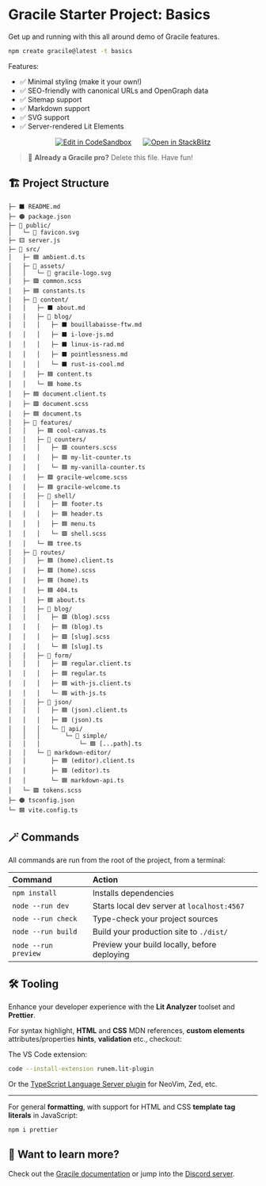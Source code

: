 # Gracile Starter Project: Basics

Get up and running with this all around demo of Gracile features.

```sh
npm create gracile@latest -t basics
```

Features:

- ✅ Minimal styling (make it your own!)
- ✅ SEO-friendly with canonical URLs and OpenGraph data
- ✅ Sitemap support
- ✅ Markdown support
- ✅ SVG support
- ✅ Server-rendered Lit Elements

<div align="center">

[![Edit in CodeSandbox](https://codesandbox.io/static/img/play-codesandbox.svg)](https://codesandbox.io/s/github/gracile-web/starter-projects/tree/main/templates/basics?embed=1)
&nbsp;&nbsp;&nbsp;&nbsp;
[![Open in StackBlitz](https://developer.stackblitz.com/img/open_in_stackblitz.svg)](https://stackblitz.com/github/gracile-web/starter-projects/tree/main/templates/basics)

</div>

<div class="git-only">

> 🧚 **Already a Gracile pro?** Delete this file. Have fun!

</div>

## 🏗️ Project Structure

```text
├─ ⬛️ README.md
├─ 🟠 package.json
├─ 📂 public/
│   └─ 🔶 favicon.svg
├─ 🟨 server.js
├─ 📂 src/
│   ├─ 🟦 ambient.d.ts
│   ├─ 📂 assets/
│   │   └─ 🔶 gracile-logo.svg
│   ├─ 🟪 common.scss
│   ├─ 🟦 constants.ts
│   ├─ 📂 content/
│   │   ├─ ⬛️ about.md
│   │   ├─ 📂 blog/
│   │   │   ├─ ⬛️ bouillabaisse-ftw.md
│   │   │   ├─ ⬛️ i-love-js.md
│   │   │   ├─ ⬛️ linux-is-rad.md
│   │   │   ├─ ⬛️ pointlessness.md
│   │   │   └─ ⬛️ rust-is-cool.md
│   │   ├─ 🟦 content.ts
│   │   └─ 🟦 home.ts
│   ├─ 🟦 document.client.ts
│   ├─ 🟪 document.scss
│   ├─ 🟦 document.ts
│   ├─ 📂 features/
│   │   ├─ 🟦 cool-canvas.ts
│   │   ├─ 📂 counters/
│   │   │   ├─ 🟪 counters.scss
│   │   │   ├─ 🟦 my-lit-counter.ts
│   │   │   └─ 🟦 my-vanilla-counter.ts
│   │   ├─ 🟪 gracile-welcome.scss
│   │   ├─ 🟦 gracile-welcome.ts
│   │   ├─ 📂 shell/
│   │   │   ├─ 🟦 footer.ts
│   │   │   ├─ 🟦 header.ts
│   │   │   ├─ 🟦 menu.ts
│   │   │   └─ 🟪 shell.scss
│   │   └─ 🟦 tree.ts
│   ├─ 📂 routes/
│   │   ├─ 🟦 (home).client.ts
│   │   ├─ 🟪 (home).scss
│   │   ├─ 🟦 (home).ts
│   │   ├─ 🟦 404.ts
│   │   ├─ 🟦 about.ts
│   │   ├─ 📂 blog/
│   │   │   ├─ 🟪 (blog).scss
│   │   │   ├─ 🟦 (blog).ts
│   │   │   ├─ 🟪 [slug].scss
│   │   │   └─ 🟦 [slug].ts
│   │   ├─ 📂 form/
│   │   │   ├─ 🟦 regular.client.ts
│   │   │   ├─ 🟦 regular.ts
│   │   │   ├─ 🟦 with-js.client.ts
│   │   │   └─ 🟦 with-js.ts
│   │   ├─ 📂 json/
│   │   │   ├─ 🟦 (json).client.ts
│   │   │   ├─ 🟦 (json).ts
│   │   │   └─ 📂 api/
│   │   │       └─ 📂 simple/
│   │   │           └─ 🟦 [...path].ts
│   │   └─ 📂 markdown-editor/
│   │       ├─ 🟦 (editor).client.ts
│   │       ├─ 🟦 (editor).ts
│   │       └─ 🟦 markdown-api.ts
│   └─ 🟪 tokens.scss
├─ 🟠 tsconfig.json
└─ 🟦 vite.config.ts
```

## 🪄 Commands

All commands are run from the root of the project, from a terminal:

| Command              | Action                                       |
| :------------------- | :------------------------------------------- |
| `npm install`        | Installs dependencies                        |
| `node --run dev`     | Starts local dev server at `localhost:4567`  |
| `node --run check`   | Type-check your project sources              |
| `node --run build`   | Build your production site to `./dist/`      |
| `node --run preview` | Preview your build locally, before deploying |

## 🛠️ Tooling

Enhance your developer experience with the **Lit Analyzer** toolset and
**Prettier**.

For syntax highlight, **HTML** and **CSS** MDN references, **custom elements**
attributes/properties **hints**, **validation** etc., checkout:

The VS Code extension:

```sh
code --install-extension runem.lit-plugin
```

Or the [TypeScript Language Server plugin](https://github.com/runem/lit-analyzer/tree/master/packages/ts-lit-plugin#-installation)
for NeoVim, Zed, etc.

---

For general **formatting**,
with support for HTML and CSS **template tag literals** in JavaScript:

```sh
npm i prettier
```

## 🧠 Want to learn more?

Check out the [Gracile documentation](https://gracile.js.org) or
jump into the [Discord server](https://gracile.js.org/chat/).
